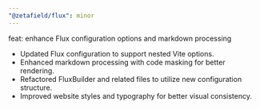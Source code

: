 ```yaml
---
"@zetafield/flux": minor
---
```


feat: enhance Flux configuration options and markdown processing

- Updated Flux configuration to support nested Vite options.
- Enhanced markdown processing with code masking for better rendering.
- Refactored FluxBuilder and related files to utilize new configuration structure.
- Improved website styles and typography for better visual consistency.